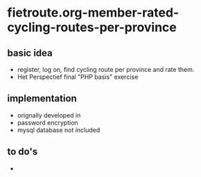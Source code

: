 # fietroute.org-member-rated-cycling-routes-per-province

## basic idea
- register, log on, find cycling route per province and rate them.
- Het Perspectief final "PHP basis" exercise

## implementation
- orignally developed in 
- password encryption
- mysql database not included

## to do's
- 
